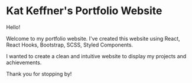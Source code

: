 # Kat Keffner's Portfolio Website

Hello! 

Welcome to my portfolio website. I've created this website using React, React Hooks, Bootstrap, SCSS, Styled Components. 

I wanted to create a clean and intuitive website to display my projects and achievements. 

Thank you for stopping by!
